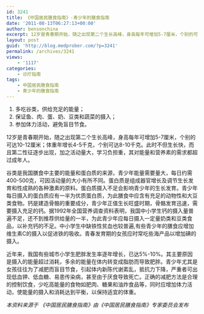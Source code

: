 ```yaml
---
id: 3241
title: 《中国居民膳食指南》-青少年的膳食指南
date: '2011-08-13T06:27:13+00:00'
author: bensonchina
excerpt: 12岁是青春期开始，随之出现第二个生长高峰，身高每年可增加5-7厘米，个别的可达10-12厘米；体重年增长4-5千克，个别可达8-10千克。此时不但生长快，而且第二性征逐步出现，加之活动量大，学习负担重，其对能量和营养素的需求都超过成年人。
layout: post
guid: 'http://blog.medprober.com/?p=3241'
permalink: /archives/3241
views:
    - '1117'
categories:
    - 诊疗指南
tags:
    - 中国居民膳食指南
    - 青少年的膳食指南
---
```


1. 多吃谷类，供给充足的能量；
2. 保证鱼、肉、蛋、奶、豆类和蔬菜的摄入；
3. 参加体力活动，避免盲目节食。

12岁是青春期开始，随之出现第二个生长高峰，身高每年可增加5-7厘米，个别的可达10-12厘米；体重年增长4-5千克，个别可达8-10千克。此时不但生长快，而且第二性征逐步出现，加之活动量大，学习负担重，其对能量和营养素的需求都超过成年人。

谷类是我国膳食中主要的能量和蛋白质的来源，青少年能量需要量大，每日约需400-500克，可因活动量的大小有所不同。蛋白质是组成器官增长及调节生长发育和性成熟的各种激素的原料。蛋白质摄入不足会影响青少年的生长发育。青少年每日摄入的蛋白质应有一半为优质蛋白质，为此膳食中应含有充足的动物性和大豆类食物。钙是建造骨骼的重要成分，青少年正值生长旺盛时期，骨骼发育迅速，需要摄入充足的钙。据1992年全国营养调查资料表明，我国中小学生钙的摄入量普遍不足，还不到推荐供给量的一半，为此青少年应每日摄入一定量奶类和豆类食品，以补充钙的不足。中小学生中缺铁性贫血也较普遍,有些青少年的膳食应增加维生素C的摄入以促进铁的吸收。青春发育期的女孩应时常吃些海产品以增加碘的摄入。

近年来，我国有些城市小学生肥胖发生率逐年增长，已达5%-10%。其主要原因是摄入的能量超过消耗，多余的能量在体内转变成脂肪而导致肥胖。青少年尤其是女孩往往为了减肥而盲目节食，引起体内新陈代谢紊乱，抵抗力下降，严重者可出现低血钾、低血糖、易患传染病，甚至由于厌食导致死亡。正确的减肥方法是合理的控制饮食，少吃高能量的食物如肥肉、糖果和油炸食品等，同时应增加体力活动，使能量的摄入和消耗达到平衡，以保持适宜的体重。

*本资料来源于 《中国居民膳食指南》由《中国居民膳食指南》专家委员会发布*